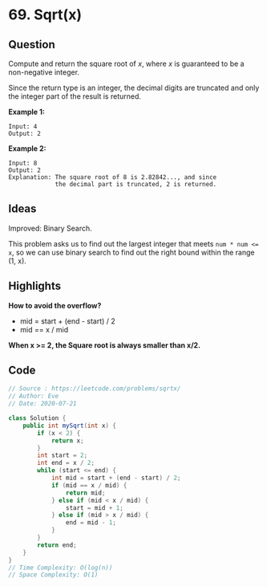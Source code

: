 # 69. Sqrt(x)

## Question

Compute and return the square root of *x*, where *x* is guaranteed to be a non-negative integer.

Since the return type is an integer, the decimal digits are truncated and only the integer part of the result is returned.

**Example 1:**

```
Input: 4
Output: 2
```

**Example 2:**

```
Input: 8
Output: 2
Explanation: The square root of 8 is 2.82842..., and since 
             the decimal part is truncated, 2 is returned.
```

## Ideas

Improved: Binary Search. 

This problem asks us to find out the largest integer that meets `num * num <= x`, so we can use binary search to find out the right bound within the range (1, x).

## Highlights

**How to avoid the overflow?**

* mid = start + (end - start) / 2
* mid == x / mid

**When x >= 2, the Square root is always smaller than x/2.**

## Code

```java
// Source : https://leetcode.com/problems/sqrtx/
// Author: Eve
// Date: 2020-07-21

class Solution {
    public int mySqrt(int x) {
        if (x < 2) {
            return x;
        }
        int start = 2;
        int end = x / 2;
        while (start <= end) {
            int mid = start + (end - start) / 2;
            if (mid == x / mid) {
                return mid;
            } else if (mid < x / mid) {
                start = mid + 1;
            } else if (mid > x / mid) {
                end = mid - 1;
            }
        }
        return end;
    }
}
// Time Complexity: O(log(n))
// Space Complexity: O(1)
```

